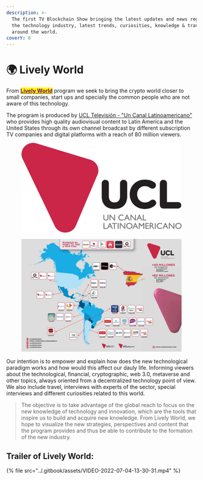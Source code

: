 ```yaml
---
description: >-
  The first TV Blockchain Show bringing the latest updates and news regarding
  the technology industry, latest trends, curiosities, knowledge & traveling
  around the world.
coverY: 0
---
```


# 🌍 Lively World

From [<mark style="color:purple;">**Lively World**</mark>](what-we-do.md#trailer-of-lively-world) program we seek to bring the crypto world closer to small companies, start ups and specially the common people who are not aware of this technology.&#x20;

The program is produced by [UCL Televisión - "Un Canal Latinoamericano"](https://www.ucltelevision.com) who provides high quality audiovisual content to Latin America and the United States through its own channel broadcast by different subscription TV companies and digital platforms with a reach of 80 million viewers.

<figure><img src="../.gitbook/assets/Logo-UCL_VeraTV 2 (1).png" alt=""><figcaption></figcaption></figure>

<figure><img src="../.gitbook/assets/Screenshot 2022-11-09 at 12.21.09.png" alt=""><figcaption></figcaption></figure>

Our intention is to empower and explain how does the new technological paradigm works and how would this affect our dauly life. Informing viewers about the technological, financial, cryptographic, web 3.0, metaverse and other topics, always oriented from a decentralized technology point of view. We also include travel, interviews with experts of the sector, special interviews and different curiosities related to this world.&#x20;

> The objective is to take advantage of the global reach to focus on the new knowledge of technology and innovation, which are the tools that inspire us to build and acquire new knowledge. From Lively World, we hope to visualize the new strategies, perspectives and content that the program provides and thus be able to contribute to the formation of the new industry.

## Trailer of Lively World:&#x20;

{% file src="../.gitbook/assets/VIDEO-2022-07-04-13-30-31.mp4" %}
